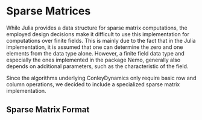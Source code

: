 # Sparse Matrices

While Julia provides a data structure for sparse matrix computations, the
employed design decisions make it difficult to use this implementation for
computations over finite fields. This is mainly due to the fact that in
the Julia implementation, it is assumed that one can determine the zero and
one elements from the data type alone. However, a finite field data type
and especially the ones implemented in the package Nemo, generally also
depends on additional parameters, such as the characteristic of the field.

Since the algorithms underlying ConleyDynamics only require basic row
and column operations, we decided to include a specialized sparse matrix
implementation.

## Sparse Matrix Format



